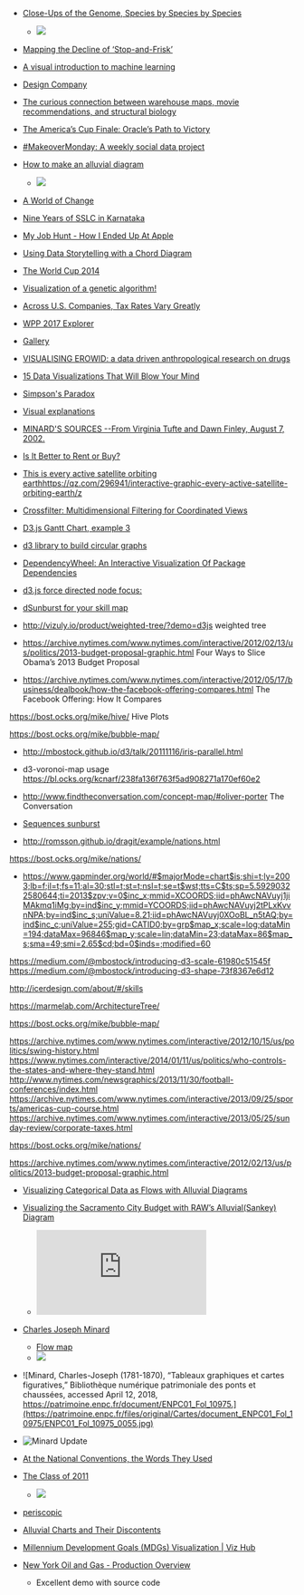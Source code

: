 * [Close-Ups of the Genome, Species by Species by Species](https://archive.nytimes.com/www.nytimes.com/imagepages/2007/01/22/science/20070123_SCI_ILLO.html)
    - ![](https://static01.nyt.com/images/2007/01/22/science/0123-sci-subILLO.jpg)
* [Mapping the Decline of ‘Stop-and-Frisk’](https://www.nytimes.com/interactive/2014/09/19/nyregion/stop-and-frisk-map.html)
* [A visual introduction to machine learning](http://www.r2d3.us/visual-intro-to-machine-learning-part-1/)
* [Design Company](http://multithreaded.stitchfix.com/algorithms/)
* [The curious connection between warehouse maps, movie recommendations, and structural biology](http://multithreaded.stitchfix.com/blog/2017/08/31/warehouse-layouts/)
* [The America’s Cup Finale: Oracle’s Path to Victory](http://www.nytimes.com/interactive/2013/09/25/sports/americas-cup-course.html)
* [#MakeoverMonday: A weekly social data project](http://www.makeovermonday.co.uk/)
* [How to make an alluvial diagram](http://rawgraphs.io/learning/how-to-make-an-alluvial-diagram/)
    - ![](https://rawgraphs.io/wp-content/uploads/2017/03/alluvial_cover.png)
* [A World of Change](http://news-lab-trends-experiment.appspot.com/)
* [Nine Years of SSLC in Karnataka](http://sslc.klp.org.in/)
* [My Job Hunt - How I Ended Up At Apple](http://benjchristensen.com/2010/02/01/my-job-hunt-how-i-ended-up-at-apple/)
* [Using Data Storytelling with a Chord Diagram](https://www.visualcinnamon.com/2014/12/using-data-storytelling-with-chord.html)
* [The World Cup 2014](http://romain.vuillemot.net/projects/worldcup14/?r3C=CIV&r4C=JPN&L52=GRC&W64=COL&L57=AUS)
* [Visualization of a genetic algorithm!](http://karstenahnert.com/gp/)
* [Across U.S. Companies, Tax Rates Vary Greatly](http://www.nytimes.com/interactive/2013/05/25/sunday-review/corporate-taxes.html?mcubz=1)
* [WPP 2017 Explorer](https://rstudio.stat.washington.edu/shiny/wppExplorer/inst/explore/)
* [Gallery](http://rawgraphs.io/gallery_project/test-2/)
* [VISUALISING EROWID: a data driven anthropological research on drugs](https://chemicalyouth.org/visualising-erowid/)
* [15 Data Visualizations That Will Blow Your Mind](https://blog.udacity.com/2015/01/15-data-visualizations-will-blow-mind.html)
* [Simpson's Paradox](http://vudlab.com/simpsons/)
* [Visual explanations](http://setosa.io/#/)
* [MINARD'S SOURCES --From Virginia Tufte and Dawn Finley, August 7, 2002.](https://www.edwardtufte.com/tufte/minard)
* [Is It Better to Rent or Buy?](https://www.nytimes.com/interactive/2014/upshot/buy-rent-calculator.html)
* [This is every active satellite orbiting earthhttps://qz.com/296941/interactive-graphic-every-active-satellite-orbiting-earth/z](https://qz.com/296941/interactive-graphic-every-active-satellite-orbiting-earth/)
* [Crossfilter: Multidimensional Filtering for Coordinated Views](http://square.github.io/crossfilter/)
* [D3.js Gantt Chart, example 3](http://bl.ocks.org/dk8996/5538271)
* [d3 library to build circular graphs](https://github.com/nicgirault/circosjs)

* [DependencyWheel: An Interactive Visualization Of Package Dependencies](http://www.redotheweb.com/DependencyWheel/)
* [d3.js force directed node focus:](http://xliberation.com/googlecharts/d3concept.html)

* [dSunburst for your skill map](http://bl.ocks.org/wizicer/f662a0b04425fc0f7489)


* http://vizuly.io/product/weighted-tree/?demo=d3js weighted tree

* https://archive.nytimes.com/www.nytimes.com/interactive/2012/02/13/us/politics/2013-budget-proposal-graphic.html Four Ways to Slice Obama’s 2013 Budget Proposal

* https://archive.nytimes.com/www.nytimes.com/interactive/2012/05/17/business/dealbook/how-the-facebook-offering-compares.html The Facebook Offering: How It Compares

https://bost.ocks.org/mike/hive/ Hive Plots

https://bost.ocks.org/mike/bubble-map/ 

* http://mbostock.github.io/d3/talk/20111116/iris-parallel.html

* d3-voronoi-map usage https://bl.ocks.org/kcnarf/238fa136f763f5ad908271a170ef60e2

* http://www.findtheconversation.com/concept-map/#oliver-porter The Conversation

* [Sequences sunburst](https://bl.ocks.org/kerryrodden/7090426)


* http://romsson.github.io/dragit/example/nations.html 

https://bost.ocks.org/mike/nations/

* https://www.gapminder.org/world/#$majorMode=chart$is;shi=t;ly=2003;lb=f;il=t;fs=11;al=30;stl=t;st=t;nsl=t;se=t$wst;tts=C$ts;sp=5.59290322580644;ti=2013$zpv;v=0$inc_x;mmid=XCOORDS;iid=phAwcNAVuyj1jiMAkmq1iMg;by=ind$inc_y;mmid=YCOORDS;iid=phAwcNAVuyj2tPLxKvvnNPA;by=ind$inc_s;uniValue=8.21;iid=phAwcNAVuyj0XOoBL_n5tAQ;by=ind$inc_c;uniValue=255;gid=CATID0;by=grp$map_x;scale=log;dataMin=194;dataMax=96846$map_y;scale=lin;dataMin=23;dataMax=86$map_s;sma=49;smi=2.65$cd;bd=0$inds=;modified=60

https://medium.com/@mbostock/introducing-d3-scale-61980c51545f
https://medium.com/@mbostock/introducing-d3-shape-73f8367e6d12


http://icerdesign.com/about/#/skills

https://marmelab.com/ArchitectureTree/

https://bost.ocks.org/mike/bubble-map/

https://archive.nytimes.com/www.nytimes.com/interactive/2012/10/15/us/politics/swing-history.html
https://www.nytimes.com/interactive/2014/01/11/us/politics/who-controls-the-states-and-where-they-stand.html
http://www.nytimes.com/newsgraphics/2013/11/30/football-conferences/index.html
https://archive.nytimes.com/www.nytimes.com/interactive/2013/09/25/sports/americas-cup-course.html
https://archive.nytimes.com/www.nytimes.com/interactive/2013/05/25/sunday-review/corporate-taxes.html

https://bost.ocks.org/mike/nations/

https://archive.nytimes.com/www.nytimes.com/interactive/2012/02/13/us/politics/2013-budget-proposal-graphic.html

* [Visualizing Categorical Data as Flows with Alluvial Diagrams](http://digitalsplashmedia.com/2014/06/visualizing-categorical-data-as-flows-with-alluvial-diagrams/)
* [Visualizing the Sacramento City Budget with RAW’s Alluvial(Sankey) Diagram](http://digitalsplashmedia.com/2015/07/visualizing-the-sacramento-city-budget-with-raws-alluvialsankey-diagram/)
    - ![](http://digitalsplashmedia.com/Sacramento/SacCityBudget.html)

* [Charles Joseph Minard](http://www.wikiwand.com/en/Charles_Joseph_Minard)
   - [Flow map](http://www.wikiwand.com/en/Flow_map#/citenote1)
   - ![](https://upload.wikimedia.org/wikipedia/commons/thumb/6/62/Minard%E2%80%99s_map_of_French_wine_exports_for_1864.jpg/600px-Minard%E2%80%99s_map_of_French_wine_exports_for_1864.jpg)
   
* ![Minard, Charles-Joseph (1781-1870), “Tableaux graphiques et cartes figuratives,” Bibliothèque numérique patrimoniale des ponts et chaussées, accessed April 12, 2018, https://patrimoine.enpc.fr/document/ENPC01_Fol_10975.](https://patrimoine.enpc.fr/files/original/Cartes/document_ENPC01_Fol_10975/ENPC01_Fol_10975_0055.jpg)
* ![Minard Update](https://upload.wikimedia.org/wikipedia/commons/e/e2/Minard_Update.png)

* [At the National Conventions, the Words They Used](https://archive.nytimes.com/www.nytimes.com/interactive/2012/09/06/us/politics/convention-word-counts.html)

* [The Class of 2011](http://archive.nytimes.com/www.nytimes.com/interactive/2011/06/10/education/commencement-speeches-graphic.html)
    - ![](https://static01.nyt.com/packages/images/newsgraphics/2011/0610-commencement/new-img1.png)

* [periscopic](http://www.periscopic.com/content/category/behind-the-scenes/)

* [Alluvial Charts and Their Discontents](https://medium.com/@Elijah_Meeks/alluvial-charts-and-their-discontents-10a77d55216b)

* [Millennium Development Goals (MDGs) Visualization | Viz Hub](https://vizhub.healthdata.org/mdg/)


* [New York Oil and Gas - Production Overview](https://dash-oil-and-gas.plot.ly/)
     - Excellent demo with source code
